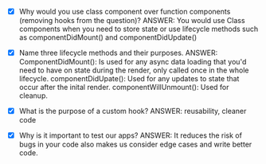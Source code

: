 - [x] Why would you use class component over function components (removing hooks from the question)?
      ANSWER: You would use Class components when you need to store state or use lifecycle methods such as componentDidMount() and componentDidUpdate()

- [x] Name three lifecycle methods and their purposes.
      ANSWER: ComponentDidMount(): Is used for any async data loading that you'd need to have on state during the render, only called once in the whole lifecycle.
      componentDidUpate(): Used for any updates to state that occur after the inital render.
      componentWillUnmount(): Used for cleanup.

- [x] What is the purpose of a custom hook?
      ANSWER: reusability, cleaner code

- [x] Why is it important to test our apps?
      ANSWER: It reduces the risk of bugs in your code also makes us consider edge cases and write better code.
